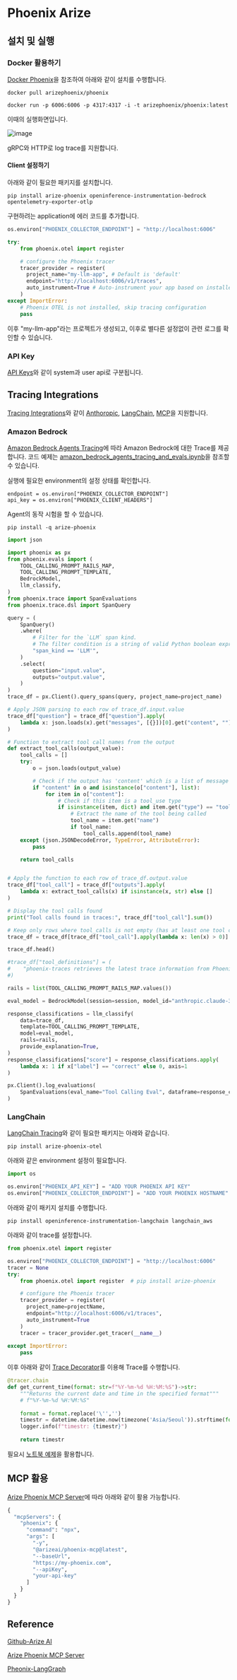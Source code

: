 # Phoenix Arize

## 설치 및 실행

### Docker 활용하기

[Docker Phoenix](https://arize.com/docs/phoenix/self-hosting/deployment-options/docker#docker)을 참조하여 아래와 같이 설치를 수행합니다.

```text
docker pull arizephoenix/phoenix

docker run -p 6006:6006 -p 4317:4317 -i -t arizephoenix/phoenix:latest
```

이때의 실행화면입니다.

![image](https://github.com/user-attachments/assets/d78b6b9e-9716-46d4-87c7-87585adc9bbb)

gRPC와 HTTP로 log trace를 지원합니다.

#### Client 설정하기

아래와 같이 필요한 패키지를 설치합니다.

```text
pip install arize-phoenix openinference-instrumentation-bedrock opentelemetry-exporter-otlp
```

구현하려는 application에 에러 코드를 추가합니다.

```python
os.environ["PHOENIX_COLLECTOR_ENDPOINT"] = "http://localhost:6006"

try:
    from phoenix.otel import register

    # configure the Phoenix tracer
    tracer_provider = register(
      project_name="my-llm-app", # Default is 'default'
      endpoint="http://localhost:6006/v1/traces",
      auto_instrument=True # Auto-instrument your app based on installed OI dependencies
    )
except ImportError:
    # Phoenix OTEL is not installed, skip tracing configuration
    pass
```

이후 "my-llm-app"라는 프로젝트가 생성되고, 이후로 별다른 설정없이 관련 로그를 확인할 수 있습니다.


### API Key

[API Keys](https://arize.com/docs/phoenix/settings/api-keys)와 같이 system과 user api로 구분됩니다.

## Tracing Integrations

[Tracing Integrations](https://github.com/Arize-ai/phoenix?tab=readme-ov-file#tracing-integrations)와 같이 [Anthoropic](https://arize.com/docs/phoenix/integrations/llm-providers/anthropic), [LangChain](https://arize.com/docs/phoenix/integrations/frameworks/langchain), [MCP](https://arize.com/docs/phoenix/integrations/model-context-protocol)을 지원합니다.

### Amazon Bedrock

[Amazon Bedrock Agents Tracing](https://arize.com/docs/phoenix/integrations/llm-providers/amazon-bedrock/amazon-bedrock-agents-tracing)에 따라 Amazon Bedrock에 대한 Trace를 제공합니다. 코드 예제는 [amazon_bedrock_agents_tracing_and_evals.ipynb](https://colab.research.google.com/github/Arize-ai/phoenix/blob/main/tutorials/integrations/amazon_bedrock_agents_tracing_and_evals.ipynb)을 참조할 수 있습니다.

실행에 필요한 environment의 설정 상태를 확인합니다.

```text
endpoint = os.environ["PHOENIX_COLLECTOR_ENDPOINT"]
api_key = os.environ["PHOENIX_CLIENT_HEADERS"]
```

Agent의 동작 시험을 할 수 있습니다.

```text
pip install -q arize-phoenix
```

```python
import json

import phoenix as px
from phoenix.evals import (
    TOOL_CALLING_PROMPT_RAILS_MAP,
    TOOL_CALLING_PROMPT_TEMPLATE,
    BedrockModel,
    llm_classify,
)
from phoenix.trace import SpanEvaluations
from phoenix.trace.dsl import SpanQuery

query = (
    SpanQuery()
    .where(
        # Filter for the `LLM` span kind.
        # The filter condition is a string of valid Python boolean expression.
        "span_kind == 'LLM'",
    )
    .select(
        question="input.value",
        outputs="output.value",
    )
)
trace_df = px.Client().query_spans(query, project_name=project_name)

# Apply JSON parsing to each row of trace_df.input.value
trace_df["question"] = trace_df["question"].apply(
    lambda x: json.loads(x).get("messages", [{}])[0].get("content", "") if isinstance(x, str) else x
)

# Function to extract tool call names from the output
def extract_tool_calls(output_value):
    tool_calls = []
    try:
        o = json.loads(output_value)

        # Check if the output has 'content' which is a list of message components
        if "content" in o and isinstance(o["content"], list):
            for item in o["content"]:
                # Check if this item is a tool_use type
                if isinstance(item, dict) and item.get("type") == "tool_use":
                    # Extract the name of the tool being called
                    tool_name = item.get("name")
                    if tool_name:
                        tool_calls.append(tool_name)
    except (json.JSONDecodeError, TypeError, AttributeError):
        pass

    return tool_calls


# Apply the function to each row of trace_df.output.value
trace_df["tool_call"] = trace_df["outputs"].apply(
    lambda x: extract_tool_calls(x) if isinstance(x, str) else []
)

# Display the tool calls found
print("Tool calls found in traces:", trace_df["tool_call"].sum())

# Keep only rows where tool_calls is not empty (has at least one tool call)
trace_df = trace_df[trace_df["tool_call"].apply(lambda x: len(x) > 0)]

trace_df.head()

#trace_df["tool_definitions"] = (
#    "phoenix-traces retrieves the latest trace information from Phoenix, phoenix-experiments retrieves the latest experiment information from Phoenix, phoenix-datasets retrieves the latest dataset information from Phoenix"
#)

rails = list(TOOL_CALLING_PROMPT_RAILS_MAP.values())

eval_model = BedrockModel(session=session, model_id="anthropic.claude-3-5-haiku-20241022-v1:0")

response_classifications = llm_classify(
    data=trace_df,
    template=TOOL_CALLING_PROMPT_TEMPLATE,
    model=eval_model,
    rails=rails,
    provide_explanation=True,
)
response_classifications["score"] = response_classifications.apply(
    lambda x: 1 if x["label"] == "correct" else 0, axis=1
)

px.Client().log_evaluations(
    SpanEvaluations(eval_name="Tool Calling Eval", dataframe=response_classifications),
)
```



### LangChain

[LangChain Tracing](https://arize.com/docs/phoenix/integrations/frameworks/langchain/langchain-tracing)와 같이 필요한 패키지는 아래와 같습니다.

```text
pip install arize-phoenix-otel
```

아래와 같은 environment 설정이 필요합니다.

```python
import os

os.environ["PHOENIX_API_KEY"] = "ADD YOUR PHOENIX API KEY"
os.environ["PHOENIX_COLLECTOR_ENDPOINT"] = "ADD YOUR PHOENIX HOSTNAME"
```

아래와 같이 패키지 설치를 수행합니다.

```text
pip install openinference-instrumentation-langchain langchain_aws
```

아래와 같이 trace를 설정합니다.

```python
from phoenix.otel import register

os.environ["PHOENIX_COLLECTOR_ENDPOINT"] = "http://localhost:6006"
tracer = None
try:
    from phoenix.otel import register  # pip install arize-phoenix

    # configure the Phoenix tracer
    tracer_provider = register(
      project_name=projectName,
      endpoint="http://localhost:6006/v1/traces",
      auto_instrument=True
    )
    tracer = tracer_provider.get_tracer(__name__)
    
except ImportError:
    pass
```

이후 아래와 같이 [Trace Decorator](https://arize.com/docs/phoenix/tracing/how-to-tracing/setup-tracing/instrument-python#id-1.-as-a-decorator-to-trace-entire-functions)를 이용해 Trace를 수행합니다.

```python
@tracer.chain
def get_current_time(format: str=f"%Y-%m-%d %H:%M:%S")->str:
    """Returns the current date and time in the specified format"""
    # f"%Y-%m-%d %H:%M:%S"
    
    format = format.replace('\'','')
    timestr = datetime.datetime.now(timezone('Asia/Seoul')).strftime(format)
    logger.info(f"timestr: {timestr}")
    
    return timestr
```



필요시 [노트북 예제](https://colab.research.google.com/github/Arize-ai/phoenix/blob/main/tutorials/tracing/langchain_tracing_tutorial.ipynb)을 활용합니다.

### 

## MCP 활용

[Arize Phoenix MCP Server](https://github.com/Arize-ai/phoenix/tree/main/js/packages/phoenix-mcp)에 따라 아래와 같이 활용 가능합니다.

```python
{
  "mcpServers": {
    "phoenix": {
      "command": "npx",
      "args": [
        "-y",
        "@arizeai/phoenix-mcp@latest",
        "--baseUrl",
        "https://my-phoenix.com",
        "--apiKey",
        "your-api-key"
      ]
    }
  }
}
```

## Reference

[Github-Arize AI](https://github.com/Arize-ai/phoenix)

[Arize Phoenix MCP Server](https://github.com/Arize-ai/phoenix/tree/main/js/packages/phoenix-mcp)

[Pheonix-LangGraph](https://arize.com/docs/phoenix/learn/agents/readme/langgraph)
